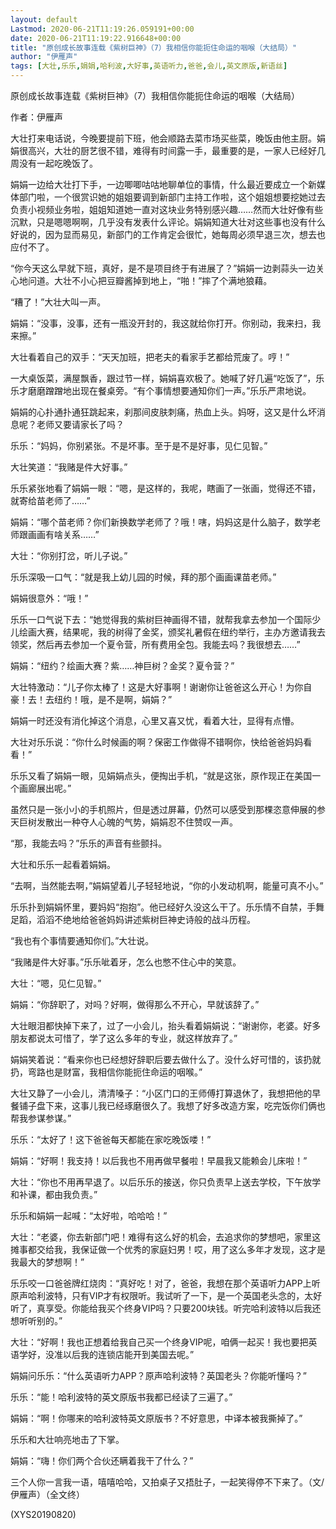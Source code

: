 ```yaml
---
layout: default
Lastmod: 2020-06-21T11:19:26.059191+00:00
date: 2020-06-21T11:19:22.916648+00:00
title: "原创成长故事连载《紫树巨神》（7）我相信你能扼住命运的咽喉（大结局）"
author: "伊雁声"
tags: [大壮,乐乐,娟娟,哈利波,大好事,英语听力,爸爸,会儿,英文原版,新语丝]
---
```


原创成长故事连载《紫树巨神》（7）我相信你能扼住命运的咽喉（大结局）

作者：伊雁声

大壮打来电话说，今晚要提前下班，他会顺路去菜市场买些菜，晚饭由他主厨。娟娟很高兴，大壮的厨艺很不错，难得有时间露一手，最重要的是，一家人已经好几周没有一起吃晚饭了。

娟娟一边给大壮打下手，一边唧唧咕咕地聊单位的事情，什么最近要成立一个新媒体部门啦，一个很赏识她的姐姐要调到新部门主持工作啦，这个姐姐想要挖她过去负责小视频业务啦，姐姐知道她一直对这块业务特别感兴趣……然而大壮好像有些沉默，只是嗯嗯啊啊，几乎没有发表什么评论。娟娟知道大壮对这些事也没有什么好说的，因为显而易见，新部门的工作肯定会很忙，她每周必须早退三次，想去也应付不了。

“你今天这么早就下班，真好，是不是项目终于有进展了？”娟娟一边剥蒜头一边关心地问道。大壮不小心把豆瓣酱掉到地上，“啪！”摔了个满地狼藉。

“糟了！”大壮大叫一声。

娟娟：“没事，没事，还有一瓶没开封的，我这就给你打开。你别动，我来扫，我来擦。”

大壮看着自己的双手：“天天加班，把老夫的看家手艺都给荒废了。哼！”

一大桌饭菜，满屋飘香，跟过节一样，娟娟喜欢极了。她喊了好几遍“吃饭了”，乐乐才磨磨蹭蹭地出现在餐桌旁。“有个事情想要通知你们一声。”乐乐严肃地说。

娟娟的心扑通扑通狂跳起来，刹那间皮肤刺痛，热血上头。妈呀，这又是什么坏消息呢？老师又要请家长了吗？

乐乐：“妈妈，你别紧张。不是坏事。至于是不是好事，见仁见智。”

大壮笑道：“我赌是件大好事。”

乐乐紧张地看了娟娟一眼：“嗯，是这样的，我呢，瞎画了一张画，觉得还不错，就寄给苗老师了……”

娟娟：“哪个苗老师？你们新换数学老师了？哦！嗐，妈妈这是什么脑子，数学老师跟画画有啥关系……”

大壮：“你别打岔，听儿子说。”

乐乐深吸一口气：“就是我上幼儿园的时候，拜的那个画画课苗老师。”

娟娟很意外：“哦！”

乐乐一口气说下去：“她觉得我的紫树巨神画得不错，就帮我拿去参加一个国际少儿绘画大赛，结果呢，我的树得了金奖，颁奖礼暑假在纽约举行，主办方邀请我去领奖，然后再去参加一个夏令营，所有费用全包。我能去吗？我很想去……”

娟娟：“纽约？绘画大赛？紫……神巨树？金奖？夏令营？”

大壮特激动：“儿子你太棒了！这是大好事啊！谢谢你让爸爸这么开心！为你自豪！去！去纽约！哦，是不是啊，娟娟？”

娟娟一时还没有消化掉这个消息，心里又喜又忧，看着大壮，显得有点懵。

大壮对乐乐说：“你什么时候画的啊？保密工作做得不错啊你，快给爸爸妈妈看看！”

乐乐又看了娟娟一眼，见娟娟点头，便掏出手机，“就是这张，原作现正在美国一个画廊展出呢。”

虽然只是一张小小的手机照片，但是透过屏幕，仍然可以感受到那棵恣意伸展的参天巨树发散出一种夺人心魄的气势，娟娟忍不住赞叹一声。

“那，我能去吗？”乐乐的声音有些颤抖。

大壮和乐乐一起看着娟娟。

“去啊，当然能去啊，”娟娟望着儿子轻轻地说，“你的小发动机啊，能量可真不小。”

乐乐扑到娟娟怀里，要妈妈“抱抱”。他已经好久没这么干了。乐乐情不自禁，手舞足蹈，滔滔不绝地给爸爸妈妈讲述紫树巨神史诗般的战斗历程。

“我也有个事情要通知你们。”大壮说。

“我赌是件大好事。”乐乐呲着牙，怎么也憋不住心中的笑意。

大壮：“嗯，见仁见智。”

娟娟：“你辞职了，对吗？好啊，做得那么不开心，早就该辞了。”

大壮眼泪都快掉下来了，过了一小会儿，抬头看着娟娟说：“谢谢你，老婆。好多朋友都说太可惜了，学了这么多年的专业，就这样放弃了。”

娟娟笑着说：“看来你也已经想好辞职后要去做什么了。没什么好可惜的，该扔就扔，弯路也是财富，我相信你能扼住命运的咽喉。”

大壮又静了一小会儿，清清嗓子：“小区门口的王师傅打算退休了，我想把他的早餐铺子盘下来，这事儿我已经琢磨很久了。我想了好多改造方案，吃完饭你们俩也帮我参谋参谋。”

乐乐：“太好了！这下爸爸每天都能在家吃晚饭喽！”

娟娟：“好啊！我支持！以后我也不用再做早餐啦！早晨我又能赖会儿床啦！”

大壮：“你也不用再早退了。以后乐乐的接送，你只负责早上送去学校，下午放学和补课，都由我负责。”

乐乐和娟娟一起喊：“太好啦，哈哈哈！”

大壮：“老婆，你去新部门吧！难得有这么好的机会，去追求你的梦想吧，家里这摊事都交给我，我保证做一个优秀的家庭妇男！哎，用了这么多年才发现，这才是我最大的梦想啊！”

乐乐咬一口爸爸牌红烧肉：“真好吃！对了，爸爸，我想在那个英语听力APP上听原声哈利波特，只有VIP才有权限听。我试听了一下，是一个英国老头念的，太好听了，真享受。你能给我买个终身VIP吗？只要200块钱。听完哈利波特以后我还想听听别的。”

大壮：“好啊！我也正想着给我自己买一个终身VIP呢，咱俩一起买！我也要把英语学好，没准以后我的连锁店能开到美国去呢。”

娟娟问乐乐：“什么英语听力APP？原声哈利波特？英国老头？你能听懂吗？”

乐乐：“能！哈利波特的英文原版书我都已经读了三遍了。”

娟娟：“啊！你哪来的哈利波特英文原版书？不好意思，中译本被我撕掉了。”

乐乐和大壮响亮地击了下掌。

娟娟：“嗨！你们两个合伙还瞒着我干了什么？”

三个人你一言我一语，嘻嘻哈哈，又拍桌子又捂肚子，一起笑得停不下来了。（文/伊雁声）（全文终）

(XYS20190820)

